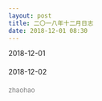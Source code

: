 ```yaml
---
layout: post
title: 二〇一八年十二月日志
date: 2018-12-01 08:30
---
```


<div>2018-12-01</div>
<div>　　　　</div>
<div>2018-12-02</div>
<div>　　　　</div>

<div><font size="2" color="gray">zhaohao</font></div>